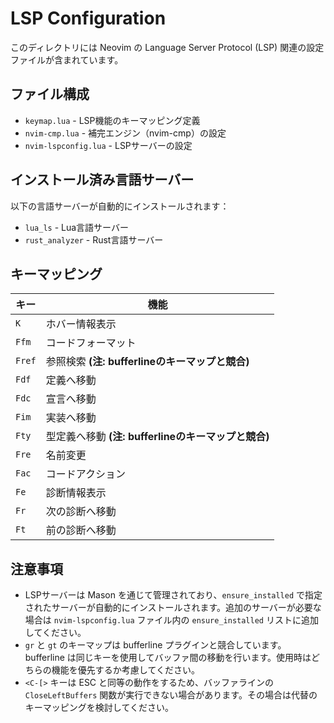 # LSP Configuration

このディレクトリには Neovim の Language Server Protocol (LSP) 関連の設定ファイルが含まれています。

## ファイル構成

- `keymap.lua` - LSP機能のキーマッピング定義
- `nvim-cmp.lua` - 補完エンジン（nvim-cmp）の設定
- `nvim-lspconfig.lua` - LSPサーバーの設定

## インストール済み言語サーバー

以下の言語サーバーが自動的にインストールされます：

- `lua_ls` - Lua言語サーバー
- `rust_analyzer` - Rust言語サーバー

## キーマッピング

| キー | 機能 |
|------|------|
| `K` | ホバー情報表示 |
| `Ffm` | コードフォーマット |
| `Fref` | 参照検索 **(注: bufferlineのキーマップと競合)** |
| `Fdf` | 定義へ移動 |
| `Fdc` | 宣言へ移動 |
| `Fim` | 実装へ移動 |
| `Fty` | 型定義へ移動 **(注: bufferlineのキーマップと競合)** |
| `Fre` | 名前変更 |
| `Fac` | コードアクション |
| `Fe` | 診断情報表示 |
| `Fr` | 次の診断へ移動 |
| `Ft` | 前の診断へ移動 |

## 注意事項

- LSPサーバーは Mason を通じて管理されており、`ensure_installed` で指定されたサーバーが自動的にインストールされます。追加のサーバーが必要な場合は `nvim-lspconfig.lua` ファイル内の `ensure_installed` リストに追加してください。
- `gr` と `gt` のキーマップは bufferline プラグインと競合しています。bufferline は同じキーを使用してバッファ間の移動を行います。使用時はどちらの機能を優先するか考慮してください。
- `<C-[>` キーは ESC と同等の動作をするため、バッファラインの `CloseLeftBuffers` 関数が実行できない場合があります。その場合は代替のキーマッピングを検討してください。
